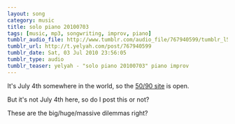 ```yaml
---
layout: song
category: music
title: solo piano 20100703
tags: [music, mp3, songwriting, improv, piano]
tumblr_audio_file: http://www.tumblr.com/audio_file/767940599/tumblr_l50odhIka61qzo4ep
tumblr_url: http://t.yelyah.com/post/767940599
tumblr_date: Sat, 03 Jul 2010 23:56:05
tumblr_type: audio
tumblr_teaser: yelyah - "solo piano 20100703" piano improv
---
```

It's July 4th somewhere in the world, so the [50/90 site](http://fiftyninety.fawmers.org/) is open.

But it's not July 4th here, so do I post this or not?

These are the big/huge/massive dilemmas right?

